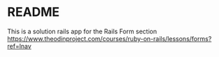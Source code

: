 # README

This is a solution rails app for the Rails Form section https://www.theodinproject.com/courses/ruby-on-rails/lessons/forms?ref=lnav